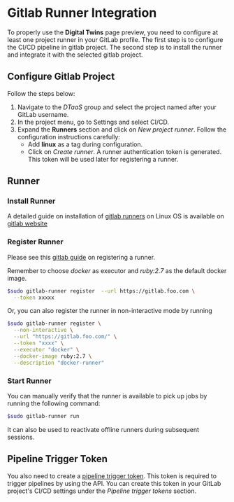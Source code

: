 # Gitlab Runner Integration

To properly use the __Digital Twins__ page preview, you need to
configure at least one project runner in your GitLab profile.
The first step is to configure the CI/CD pipeline in gitlab project.
The second step is to install the runner and integrate it
with the selected gitlab project.

## Configure Gitlab Project

Follow the steps below:

1. Navigate to the _DTaaS_ group and select the project named after your
   GitLab username.
1. In the project menu, go to Settings and select CI/CD.
1. Expand the __Runners__ section and click on _New project runner_. Follow the
   configuration instructions carefully:
   - Add __linux__ as a tag during configuration.
   - Click on _Create runner_. A runner authentication token is generated.
     This token will be used later for registering a runner.

## Runner

### Install Runner

A detailed guide on installation of
[gitlab runners](https://docs.gitlab.com/runner/install/)
on Linux OS is available on
[gitlab website](https://docs.gitlab.com/runner/install/linux-repository.html)

### Register Runner

Please see this [gitlab guide](https://docs.gitlab.com/runner/register/)
on registering a runner.

Remember to choose _docker_ as executor and _ruby:2.7_ as
the default docker image.

```bash
$sudo gitlab-runner register  --url https://gitlab.foo.com \
  --token xxxxx
```

Or, you can also register the runner in non-interactive mode by running

```bash
$sudo gitlab-runner register \
  --non-interactive \
  --url "https://gitlab.foo.com/" \
  --token "xxxx" \
  --executor "docker" \
  --docker-image ruby:2.7 \
  --description "docker-runner"
```

### Start Runner

You can manually verify that the runner is available to pick up jobs by running
the following command:

```bash
$sudo gitlab-runner run
```

It can also be used to reactivate offline runners during subsequent sessions.

## Pipeline Trigger Token
You also need to create a
[pipeline trigger token](https://archives.docs.gitlab.com/16.4/ee/ci/triggers/index.html).
This token is required to trigger pipelines by using the API.
You can create this token in your GitLab project's CI/CD settings under
the *Pipeline trigger tokens* section.